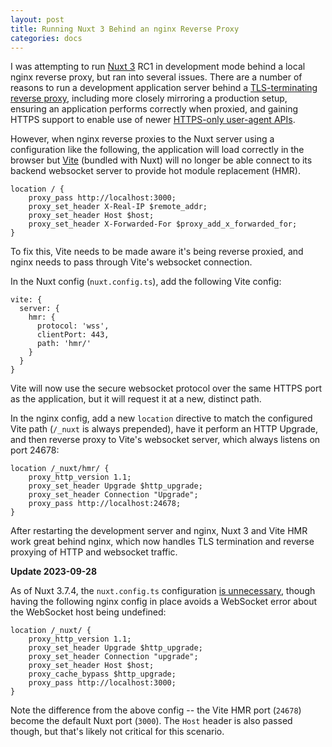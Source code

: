 ```yaml
---
layout: post
title: Running Nuxt 3 Behind an nginx Reverse Proxy
categories: docs
---
```

I was attempting to run [Nuxt 3](https://github.com/nuxt/framework) RC1 in development mode behind a local nginx reverse proxy, but ran into several issues. There are a number of reasons to run a development application server behind a [TLS-terminating reverse proxy](https://en.wikipedia.org/wiki/TLS_termination_proxy), including more closely mirroring a production setup, ensuring an application performs correctly when proxied, and gaining HTTPS support to enable use of  newer [HTTPS-only user-agent APIs](https://www.digicert.com/blog/https-only-features-in-browsers).

However, when nginx reverse proxies to the Nuxt server using a configuration like the following, the application will load correctly in the browser but [Vite](https://vitejs.dev) (bundled with Nuxt) will no longer be able connect to its backend websocket server to provide hot module replacement (HMR).

    location / {
        proxy_pass http://localhost:3000;
        proxy_set_header X-Real-IP $remote_addr;
        proxy_set_header Host $host;
        proxy_set_header X-Forwarded-For $proxy_add_x_forwarded_for;
    }

To fix this, Vite needs to be made aware it's being reverse proxied, and nginx needs to pass through Vite's websocket connection.

In the Nuxt config (`nuxt.config.ts`), add the following Vite config:

    vite: {
      server: {
        hmr: {
          protocol: 'wss',
          clientPort: 443,
          path: 'hmr/'
        }
      }
    }

Vite will now use the secure websocket protocol over the same HTTPS port as the application, but it will request it at a new, distinct path.

In the nginx config, add a new `location` directive to match the configured Vite path (`/_nuxt` is always prepended), have it perform an HTTP Upgrade, and then reverse proxy to Vite's websocket server, which always listens on port 24678:

    location /_nuxt/hmr/ {
        proxy_http_version 1.1;
        proxy_set_header Upgrade $http_upgrade;
        proxy_set_header Connection "Upgrade";
        proxy_pass http://localhost:24678;
    }

After restarting the development server and nginx, Nuxt 3 and Vite HMR work great behind nginx, which now handles TLS termination and reverse proxying of HTTP and websocket traffic.

**Update 2023-09-28**

As of Nuxt 3.7.4, the `nuxt.config.ts` configuration [is unnecessary](https://github.com/nuxt/nuxt/issues/12003#issuecomment-1738373498), though having the following nginx config in place avoids a WebSocket error about the WebSocket host being undefined:

    location /_nuxt/ {
        proxy_http_version 1.1;
        proxy_set_header Upgrade $http_upgrade;
        proxy_set_header Connection "upgrade";
        proxy_set_header Host $host;
        proxy_cache_bypass $http_upgrade;
        proxy_pass http://localhost:3000;
    }

Note the difference from the above config -- the Vite HMR port (`24678`) become the default Nuxt port (`3000`). The `Host` header is also passed though, but that's likely not critical for this scenario.
